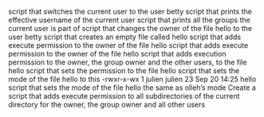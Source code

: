 script that switches the current user to the user betty
script that prints the effective username of the current user
script that prints all the groups the current user is part of
script that changes the owner of the file hello to the user betty
 script that creates an empty file called hello
script that adds execute permission to the owner of the file hello
script that adds execute permission to the owner of the file hello
script that adds execution permission to the owner, the group owner and the other users, to the file hello
 script that sets the permission to the file hello
script that sets the mode of the file hello to this -rwxr-x-wx 1 julien julien 23 Sep 20 14:25 hello
script that sets the mode of the file hello the same as olleh’s mode
Create a script that adds execute permission to all subdirectories of the current directory for the owner, the group owner and all other users

